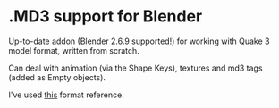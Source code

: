 .MD3 support for Blender
========================

Up-to-date addon (Blender 2.6.9 supported!) for working with Quake 3 model format, written from scratch.

Can deal with animation (via the Shape Keys), textures and md3 tags (added as Empty objects).

I've used [this](http://www.icculus.org/homepages/phaethon/q3a/formats/md3format.html) format reference.
